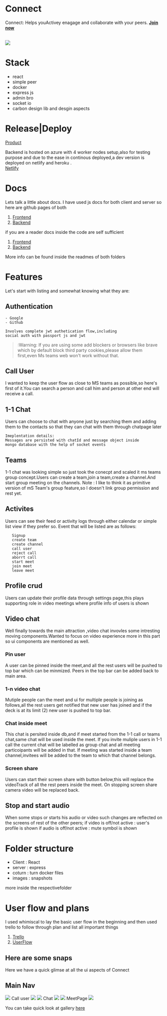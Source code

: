 # Connect

Connect: Helps youActivey enagage and collaborate with your peers.
**[Join now](https://connect-engage.voldemort.wtf)**

<br/>
<img align="center" src="./images/1.png"/>

# Stack

- react
- simple peer
- docker
- express js
- admin bro
- socket io
- carbon design lib and desgin aspects

# Release|Deploy
 
 [Product](https://connect-engage.voldemort.wtf)

 Backend is hosted on azure with 4 worker nodes setup,also for testing purpose and due to the ease in continous deployed,a dev version
 is deployed on netlify and heroku .<br/>
 [Netlify](https://connect-engage.netlify.app)

# Docs

Lets talk a little about docs.
I have used js docs for both client and server so here are github pages of both

1. [Frontend](https://kunalsolanke.github.io/EngageReactDocs/)
2. [Backend](https://kunalsolanke.github.io/EngageNodeDocs/)

if you are a reader docs inside the code are self sufficient

1. [Frontend](./client)
2. [Backend](./server)

More info can be found inside the readmes of both folders

# Features

Let's start with listing and somewhat knowing what they are:

## Authentication

    - Google
    - Github

    Involves complete jwt authetication flow,including
    social auth with passport js and jwt

> :Warning: If you are using some add blockers or browsers like brave which by default block
> third party cookies,please allow them first,even Ms teams web won't work without that.

## Call User

I wanted to keep the user flow as close to MS teams as possible,so here's first of it.You can search a person and call him and person at other end will receive a call.

## 1-1 Chat

Users can choose to chat with anyone just by searching them and adding them to the contacts so that they can chat with them through chatpage later

```
Imeplentation details:
Messages are persisted with chatId and message object inside
mongo database with the help of socket events
```

## Teams

1-1 chat was looking simple so just took the conecpt and scaled it ms teams group concept.Users can create a team,join a team,create a channel.And start group meeting on the channels.
Note : I like to think it as primitive version of mS Team's
group feature,so I doesn't link group permission and rest yet.

## Activites

Users can see their feed or activity logs through either calendar or simple list view if they prefer so.
Event that will be listed are as follows:

```
   Signup
   create team
   create channel
   call user
   reject call
   aborrt call
   start meet
   join meet
   leave meet
```

## Profile crud

Users can update their profile data through settings page,this plays supporting role in video meetings where profile info of users is shown

## Video chat

Well finally towards the main attraction ,video chat invovles some intresting moving components.Wanted to focus on video experience more in this part so ui components are mentioned as well.

### Pin user

A user can be pinned inside the meet,and all the rest users will be pushed to top bar which can be minmized.
Peers in the top bar can be added back to main area.

### 1-n video chat

Mutiple people can the meet and ui for multiple people is joining as follows,all the rest users get notified that new user has joined and if the deck is at its limit
(2) new user is pushed to top bar.

### Chat inside meet

This chat is persited inside db,and if meet started from the 1-1 call or teams chat,same chat will be used inside the meet.
If you invite muliple users in 1-1 call the current chat will be labelled as group chat and all meeting particoipants will be added
in that.
If meeting was started inside a team channel,invitees will be added to the team to which that channel belongs.

### Screen share

Users can start their screen share with button below,this will replace the videoTrack of all the rest peers inside the meet.
On stopping screen share camera video will be replaced back.

## Stop and start audio

When some stops or starts his audio or video such changes are reflected on the screens of rest of the other peers;
if video is off/not active : user's profile is shown
if audio is off/not active : mute symbol is shown

# Folder structure

- Client : React
- server : express
- coturn : turn docker files
- images : snapshots

more inside the respectivefolder

# User flow and plans

I used whimiscal to lay the basic user flow in the beginning and then used trello to follow through plan
and list all important things

1. [Trello](https://trello.com/b/atuNjaPP/engage)
2. [UserFlow](https://whimsical.com/connect-engage-CGWvuzuggiU1sKJBbg8psn)

## Here are some snaps

Here we have a quick glimse at all the ui aspects of Connect

## Main Nav

<img src="./images/1.png">
Call user
<img src="./images/22.png">
<img src="./images/17.png">
Chat 
<img src="./images/13.png">
<img src="./images/16.png">
MeetPage
<img src="./images/19.png">

You can take quick look at gallery [here](Gallery.md)
